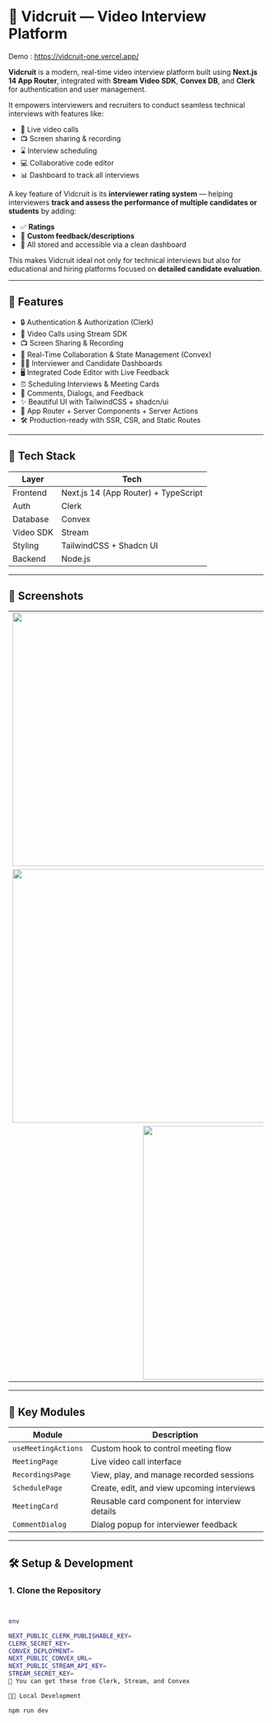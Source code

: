 # 🎥 Vidcruit — Video Interview Platform 

Demo : https://vidcruit-one.vercel.app/

**Vidcruit** is a modern, real-time video interview platform built using **Next.js 14 App Router**, integrated with **Stream Video SDK**, **Convex DB**, and **Clerk** for authentication and user management.

It empowers interviewers and recruiters to conduct seamless technical interviews with features like:

- 🎥 Live video calls
- 📺 Screen sharing & recording
- ⌛ Interview scheduling
- 💻 Collaborative code editor
- 📊 Dashboard to track all interviews

A key feature of Vidcruit is its **interviewer rating system** — helping interviewers **track and assess the performance of multiple candidates or students** by adding:

- ✅ **Ratings**
- 📝 **Custom feedback/descriptions**
- 📁 All stored and accessible via a clean dashboard

This makes Vidcruit ideal not only for technical interviews but also for educational and hiring platforms focused on **detailed candidate evaluation**.

---

## 🚀 Features

- 🔒 Authentication & Authorization (Clerk)
- 🎥 Video Calls using Stream SDK
- 📺 Screen Sharing & Recording
- 🧠 Real-Time Collaboration & State Management (Convex)
- 🧑‍💼 Interviewer and Candidate Dashboards
- 🖥️ Integrated Code Editor with Live Feedback
- ⏰ Scheduling Interviews & Meeting Cards
- 💬 Comments, Dialogs, and Feedback
- ✨ Beautiful UI with TailwindCSS + shadcn/ui
- 🧩 App Router + Server Components + Server Actions
- 🛠️ Production-ready with SSR, CSR, and Static Routes

---

## 🧱 Tech Stack

| Layer        | Tech                                     |
|--------------|------------------------------------------|
| Frontend     | Next.js 14 (App Router) + TypeScript     |
| Auth         | Clerk                                    |
| Database     | Convex                                   |
| Video SDK    | Stream                                   |
| Styling      | TailwindCSS + Shadcn UI                  |
| Backend      | Node.js                                  |

---





## 📸 Screenshots

<div align="center">
  <table>
    <tr>
      <td><img src="https://github.com/user-attachments/assets/c5478ae0-64ab-4687-9a1e-10e43bbba09f" width="500" /></td>
      <td><img src="https://github.com/user-attachments/assets/59bba193-9792-43f3-9530-d89c29ece98b" width="500" /></td>
    </tr>
    <tr>
      <td><img src="https://github.com/user-attachments/assets/e0615052-d861-4a55-bd0d-0d54c093af91" width="500" /></td>
      <td><img src="https://github.com/user-attachments/assets/aa3c4f25-198e-4177-93e6-ce45733064d1" width="500" /></td>
    </tr>
    <tr>
      <td colspan="2" align="center">
        <img src="https://github.com/user-attachments/assets/0fe51a45-a52c-42e2-9fa0-70c4feb9db57" width="500" />
      </td>
    </tr>
  </table>
</div>








---

## 🧪 Key Modules

| Module               | Description                                       |
|----------------------|---------------------------------------------------|
| `useMeetingActions`  | Custom hook to control meeting flow              |
| `MeetingPage`        | Live video call interface                        |
| `RecordingsPage`     | View, play, and manage recorded sessions         |
| `SchedulePage`       | Create, edit, and view upcoming interviews       |
| `MeetingCard`        | Reusable card component for interview details    |
| `CommentDialog`      | Dialog popup for interviewer feedback            |

---

## 🛠️ Setup & Development

### 1. Clone the Repository

```bash


env

NEXT_PUBLIC_CLERK_PUBLISHABLE_KEY=
CLERK_SECRET_KEY=
CONVEX_DEPLOYMENT=
NEXT_PUBLIC_CONVEX_URL=
NEXT_PUBLIC_STREAM_API_KEY=
STREAM_SECRET_KEY=
🔐 You can get these from Clerk, Stream, and Convex

🧑‍💻 Local Development

npm run dev
